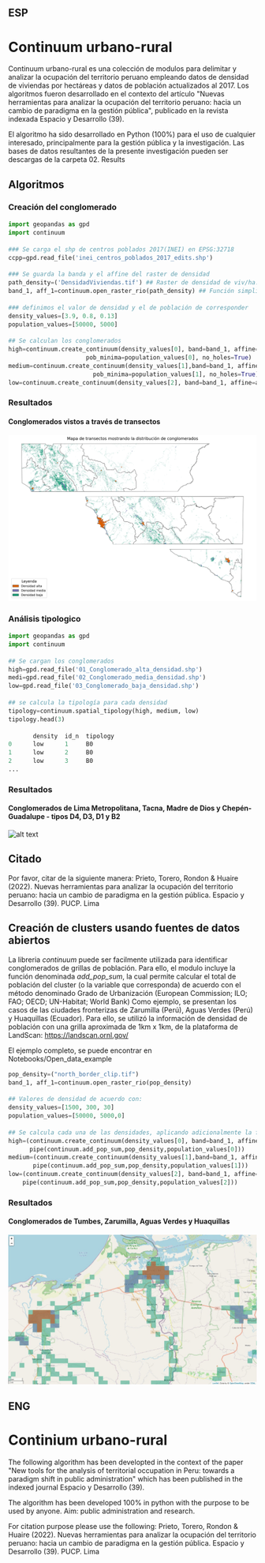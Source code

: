 ## ESP
# Continuum urbano-rural

Continuum urbano-rural es una colección de modulos para delimitar y analizar la ocupación del territorio peruano empleando datos de densidad de viviendas por hectáreas y datos de población actualizados al 2017. Los algoritmos fueron desarrollado en el contexto del artículo "Nuevas herramientas para analizar la ocupación del territorio peruano: hacia un cambio de paradigma en la gestión pública", publicado en la revista indexada Espacio y Desarrollo (39).

El algoritmo ha sido desarrollado en Python (100%) para el uso de cualquier interesado, principalmente para la gestión pública y la investigación. Las bases de datos resultantes de la presente investigación pueden ser descargas de la carpeta 02. Results

## Algoritmos

### Creación del conglomerado

```python
import geopandas as gpd
import continuum

### Se carga el shp de centros poblados 2017(INEI) en EPSG:32718
ccpp=gpd.read_file('inei_centros_poblados_2017_edits.shp')

### Se guarda la banda y el affine del raster de densidad
path_density=('DensidadViviendas.tif') ## Raster de densidad de viv/ha.
band_1, aff_1=continuum.open_raster_rio(path_density) ## Función simplificada de rasterio.open()

### definimos el valor de densidad y el de población de corresponder 
density_values=[3.9, 0.8, 0.13]
population_values=[50000, 5000]

## Se calculan los conglomerados
high=continuum.create_continuum(density_values[0], band=band_1, affine=aff_1, ccpp_shp=ccpp,
                      pob_minima=population_values[0], no_holes=True)
medium=continuum.create_continuum(density_values[1],band=band_1, affine=aff_1,ccpp_shp=ccpp,
                        pob_minima=population_values[1], no_holes=True)
low=continuum.create_continuum(density_values[2], band=band_1, affine=aff_1)
```
### Resultados

#### Conglomerados vistos a través de transectos
![alt text](https://github.com/gprietoe/Continuo-urbano-rural/blob/main/03.%20Images/transectos_pais_2.jpg?raw=true "Transectos")
           
### Análisis tipologico

```python
import geopandas as gpd 
import continuum

## Se cargan los conglomerados
high=gpd.read_file('01_Conglomerado_alta_densidad.shp')
medi=gpd.read_file('02_Conglomerado_media_densidad.shp')
low=gpd.read_file('03_Conglomerado_baja_densidad.shp')

## se calcula la tipología para cada densidad 
tipology=continuum.spatial_tipology(high, medium, low)
tipology.head(3)

       density  id_n  tipology 
0      low      1     B0     
1      low      2     B0
2      low      3     B0
...

```
### Resultados
#### Conglomerados de Lima Metropolitana, Tacna, Madre de Dios y Chepén-Guadalupe - tipos D4, D3, D1 y B2
![alt text](https://github.com/gprietoe/Continuo-urbano-rural/blob/main/03.%20Images/Casos_tipología_pais_2.jpg?raw=true "Casos_tipología")


## Citado
Por favor, citar de la siguiente manera:
Prieto, Torero, Rondon & Huaire (2022). Nuevas herramientas para analizar la ocupación del territorio peruano: hacia un cambio de paradigma en la gestión pública. Espacio y Desarrollo (39). PUCP. Lima


## Creación de clusters usando fuentes de datos abiertos
La libreria *continuum* puede ser facilmente utilizada para identificar conglomerados de grillas de población. Para ello, el modulo incluye la función denominada *add_pop_sum*, la cual permite calcular el total de población del cluster (o la variable que corresponda) de acuerdo con el método denominado Grado de Urbanización (European Commission; ILO; FAO; OECD; UN-Habitat; World Bank)
Como ejemplo, se presentan los casos de las ciudades fronterizas de Zarumilla (Perú), Aguas Verdes (Perú) y Huaquillas (Ecuador). Para ello, se utilizó la información de densidad de población con una grilla aproximada de 1km x 1km, de la plataforma de LandScan: https://landscan.ornl.gov/ 

El ejemplo completo, se puede encontrar en Notebooks/Open_data_example

```python
pop_density=("north_border_clip.tif")
band_1, aff_1=continuum.open_raster_rio(pop_density)

## Valores de densidad de acuerdo con:
density_values=[1500, 300, 30]
population_values=[50000, 5000,0]

## Se calcula cada una de las densidades, aplicando adicionalmente la función *add_pop_sum* para calcular la suma de la población y filtrar según los valores de población establecidos en population_values
high=(continuum.create_continuum(density_values[0], band=band_1, affine=aff_1, no_holes=True,crs_EPSG=4326, pixel_con=8).
      pipe(continuum.add_pop_sum,pop_density,population_values[0]))
medium=(continuum.create_continuum(density_values[1],band=band_1, affine=aff_1, no_holes=True,crs_EPSG=4326, pixel_con=8).
       pipe(continuum.add_pop_sum,pop_density,population_values[1]))
low=(continuum.create_continuum(density_values[2], band=band_1, affine=aff_1, crs_EPSG=4326).
    pipe(continuum.add_pop_sum,pop_density,population_values[2]))

```
### Resultados
#### Conglomerados de Tumbes, Zarumilla, Aguas Verdes y Huaquillas
![alt text](https://github.com/gprietoe/Continuo-urbano-rural/blob/main/03.%20Images/Cities_b.jpg?raw=true "Ciudades fronterizas")


## ENG
# Continium urbano-rural

The following algorithm has been developted in the context of the paper "New tools for the analysis of territorial occupation in Peru: towards a paradigm shift in public administration" which has been published in the indexed journal Espacio y Desarrollo (39). 

The algorithm has been developed 100% in python with the purpose to be used by anyone. Aim: public administration and research.

For citation purpose please use the following:
Prieto, Torero, Rondon & Huaire (2022). Nuevas herramientas para analizar la ocupación del territorio peruano: hacia un cambio de paradigma en la gestión pública. Espacio y Desarrollo (39). PUCP. Lima